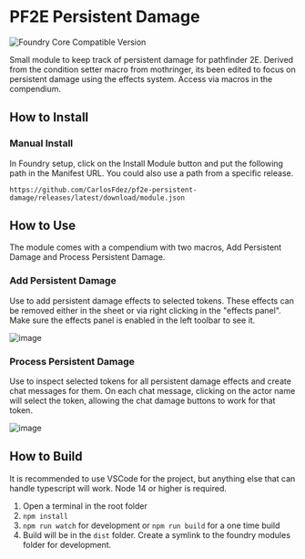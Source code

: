 # PF2E Persistent Damage
![Foundry Core Compatible Version](https://img.shields.io/badge/dynamic/json.svg?url=https%3A%2F%2Fraw.githubusercontent.com%2FCarlosFdez%2Fpf2e-persistent-damage%2Fmaster%2Fsrc%2Fmodule.json&label=Foundry%20Version&query=$.compatibleCoreVersion&colorB=orange)

Small module to keep track of persistent damage for pathfinder 2E. Derived from the condition setter macro from mothringer, its been edited to focus on persistent damage using the effects system. Access via macros in the compendium.

## How to Install

### Manual Install
In Foundry setup, click on the Install Module button and put the following path in the Manifest URL. You could also use a path from a specific release.

`https://github.com/CarlosFdez/pf2e-persistent-damage/releases/latest/download/module.json`

## How to Use
The module comes with a compendium with two macros, Add Persistent Damage and Process Persistent Damage.

### Add Persistent Damage
Use to add persistent damage effects to selected tokens. These effects can be removed either in the sheet or via right clicking in the "effects panel". Make sure the effects panel is enabled in the left toolbar to see it.

![image](https://user-images.githubusercontent.com/1286721/111531022-62c71800-873a-11eb-8a15-06d017b8d4a6.png)

### Process Persistent Damage
Use to inspect selected tokens for all persistent damage effects and create chat messages for them. On each chat message, clicking on the actor name will select the token, allowing the chat damage buttons to work for that token.

![image](https://user-images.githubusercontent.com/1286721/111531253-a4f05980-873a-11eb-83b6-51a8939003f6.png)

## How to Build
It is recommended to use VSCode for the project, but anything else that can handle typescript will work. Node 14 or higher is required.

1) Open a terminal in the root folder
2) `npm install`
3) `npm run watch` for development or `npm run build` for a one time build
4) Build will be in the `dist` folder. Create a symlink to the foundry modules folder for development.
